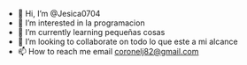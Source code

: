 - 👋 Hi, I’m @Jesica0704
- 👀 I’m interested in la programacion
- 🌱 I’m currently learning pequeñas cosas
- 💞️ I’m looking to collaborate on todo lo que este a mi alcance
- 📫 How to reach me email coronelj82@gmail.com

<!---
Jesica0704/Jesica0704 is a ✨ special ✨ repository because its `README.md` (this file) appears on your GitHub profile.
You can click the Preview link to take a look at your changes.
--->
